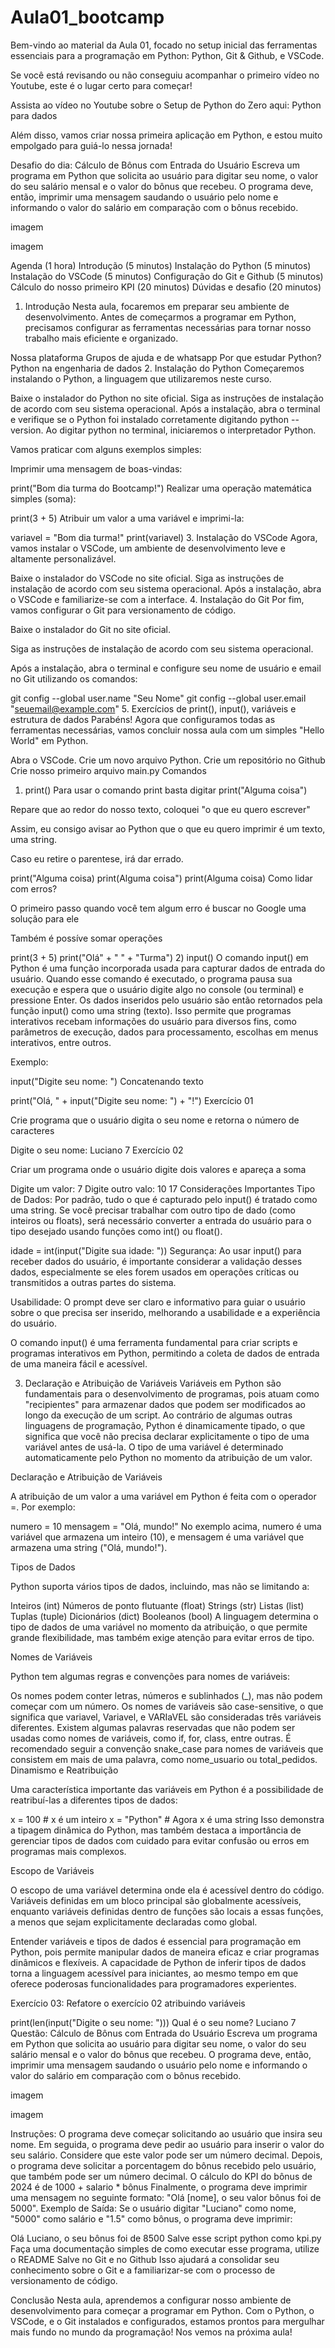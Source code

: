 # Aula01_bootcamp

Bem-vindo ao material da Aula 01, focado no setup inicial das ferramentas essenciais para a programação em Python: Python, Git & Github, e VSCode.

Se você está revisando ou não conseguiu acompanhar o primeiro vídeo no Youtube, este é o lugar certo para começar!

Assista ao vídeo no Youtube sobre o Setup de Python do Zero aqui: Python para dados

Além disso, vamos criar nossa primeira aplicação em Python, e estou muito empolgado para guiá-lo nessa jornada!

Desafio do dia: Cálculo de Bônus com Entrada do Usuário
Escreva um programa em Python que solicita ao usuário para digitar seu nome, o valor do seu salário mensal e o valor do bônus que recebeu. O programa deve, então, imprimir uma mensagem saudando o usuário pelo nome e informando o valor do salário em comparação com o bônus recebido.

imagem

imagem

Agenda (1 hora)
Introdução (5 minutos)
Instalação do Python (5 minutos)
Instalação do VSCode (5 minutos)
Configuração do Git e Github (5 minutos)
Cálculo do nosso primeiro KPI (20 minutos)
Dúvidas e desafio (20 minutos)
1. Introdução
Nesta aula, focaremos em preparar seu ambiente de desenvolvimento. Antes de começarmos a programar em Python, precisamos configurar as ferramentas necessárias para tornar nosso trabalho mais eficiente e organizado.

Nossa plataforma
Grupos de ajuda e de whatsapp
Por que estudar Python?
Python na engenharia de dados
2. Instalação do Python
Começaremos instalando o Python, a linguagem que utilizaremos neste curso.

Baixe o instalador do Python no site oficial.
Siga as instruções de instalação de acordo com seu sistema operacional.
Após a instalação, abra o terminal e verifique se o Python foi instalado corretamente digitando python --version.
Ao digitar python no terminal, iniciaremos o interpretador Python.

Vamos praticar com alguns exemplos simples:

Imprimir uma mensagem de boas-vindas:

print("Bom dia turma do Bootcamp!")
Realizar uma operação matemática simples (soma):

print(3 + 5)
Atribuir um valor a uma variável e imprimi-la:

variavel = "Bom dia turma!"
print(variavel)
3. Instalação do VSCode
Agora, vamos instalar o VSCode, um ambiente de desenvolvimento leve e altamente personalizável.

Baixe o instalador do VSCode no site oficial.
Siga as instruções de instalação de acordo com seu sistema operacional.
Após a instalação, abra o VSCode e familiarize-se com a interface.
4. Instalação do Git
Por fim, vamos configurar o Git para versionamento de código.

Baixe o instalador do Git no site oficial.

Siga as instruções de instalação de acordo com seu sistema operacional.

Após a instalação, abra o terminal e configure seu nome de usuário e email no Git utilizando os comandos:

git config --global user.name "Seu Nome"
git config --global user.email "seuemail@example.com"
5. Exercícios de print(), input(), variáveis e estrutura de dados
Parabéns! Agora que configuramos todas as ferramentas necessárias, vamos concluir nossa aula com um simples "Hello World" em Python.

Abra o VSCode.
Crie um novo arquivo Python.
Crie um repositório no Github
Crie nosso primeiro arquivo main.py
Comandos
1) print()
Para usar o comando print basta digitar print("Alguma coisa")

Repare que ao redor do nosso texto, coloquei "o que eu quero escrever"

Assim, eu consigo avisar ao Python que o que eu quero imprimir é um texto, uma string.

Caso eu retire o parentese, irá dar errado.

print("Alguma coisa)
print(Alguma coisa")
print(Alguma coisa)
Como lidar com erros?

O primeiro passo quando você tem algum erro é buscar no Google uma solução para ele

Também é possíve somar operações

print(3 + 5)
print("Olá" + " " + "Turma")
2) input()
O comando input() em Python é uma função incorporada usada para capturar dados de entrada do usuário. Quando esse comando é executado, o programa pausa sua execução e espera que o usuário digite algo no console (ou terminal) e pressione Enter. Os dados inseridos pelo usuário são então retornados pela função input() como uma string (texto). Isso permite que programas interativos recebam informações do usuário para diversos fins, como parâmetros de execução, dados para processamento, escolhas em menus interativos, entre outros.

Exemplo:

input("Digite seu nome: ")
Concatenando texto

print("Olá, " + input("Digite seu nome: ") + "!")
Exercício 01

Crie programa que o usuário digita o seu nome e retorna o número de caracteres

Digite o seu nome: Luciano
7
Exercício 02

Criar um programa onde o usuário digite dois valores e apareça a soma

Digite um valor: 7
Digite outro valo: 10
17
Considerações Importantes
Tipo de Dados: Por padrão, tudo o que é capturado pelo input() é tratado como uma string. Se você precisar trabalhar com outro tipo de dado (como inteiros ou floats), será necessário converter a entrada do usuário para o tipo desejado usando funções como int() ou float().

idade = int(input("Digite sua idade: "))
Segurança: Ao usar input() para receber dados do usuário, é importante considerar a validação desses dados, especialmente se eles forem usados em operações críticas ou transmitidos a outras partes do sistema.

Usabilidade: O prompt deve ser claro e informativo para guiar o usuário sobre o que precisa ser inserido, melhorando a usabilidade e a experiência do usuário.

O comando input() é uma ferramenta fundamental para criar scripts e programas interativos em Python, permitindo a coleta de dados de entrada de uma maneira fácil e acessível.

3) Declaração e Atribuição de Variáveis
Variáveis em Python são fundamentais para o desenvolvimento de programas, pois atuam como "recipientes" para armazenar dados que podem ser modificados ao longo da execução de um script. Ao contrário de algumas outras linguagens de programação, Python é dinamicamente tipado, o que significa que você não precisa declarar explicitamente o tipo de uma variável antes de usá-la. O tipo de uma variável é determinado automaticamente pelo Python no momento da atribuição de um valor.

Declaração e Atribuição de Variáveis

A atribuição de um valor a uma variável em Python é feita com o operador =. Por exemplo:

numero = 10
mensagem = "Olá, mundo!"
No exemplo acima, numero é uma variável que armazena um inteiro (10), e mensagem é uma variável que armazena uma string ("Olá, mundo!").

Tipos de Dados

Python suporta vários tipos de dados, incluindo, mas não se limitando a:

Inteiros (int)
Números de ponto flutuante (float)
Strings (str)
Listas (list)
Tuplas (tuple)
Dicionários (dict)
Booleanos (bool)
A linguagem determina o tipo de dados de uma variável no momento da atribuição, o que permite grande flexibilidade, mas também exige atenção para evitar erros de tipo.

Nomes de Variáveis

Python tem algumas regras e convenções para nomes de variáveis:

Os nomes podem conter letras, números e sublinhados (_), mas não podem começar com um número.
Os nomes de variáveis são case-sensitive, o que significa que variavel, Variavel, e VARIaVEL são consideradas três variáveis diferentes.
Existem algumas palavras reservadas que não podem ser usadas como nomes de variáveis, como if, for, class, entre outras.
É recomendado seguir a convenção snake_case para nomes de variáveis que consistem em mais de uma palavra, como nome_usuario ou total_pedidos.
Dinamismo e Reatribuição

Uma característica importante das variáveis em Python é a possibilidade de reatribuí-las a diferentes tipos de dados:

x = 100        # x é um inteiro
x = "Python"   # Agora x é uma string
Isso demonstra a tipagem dinâmica do Python, mas também destaca a importância de gerenciar tipos de dados com cuidado para evitar confusão ou erros em programas mais complexos.

Escopo de Variáveis

O escopo de uma variável determina onde ela é acessível dentro do código. Variáveis definidas em um bloco principal são globalmente acessíveis, enquanto variáveis definidas dentro de funções são locais a essas funções, a menos que sejam explicitamente declaradas como global.

Entender variáveis e tipos de dados é essencial para programação em Python, pois permite manipular dados de maneira eficaz e criar programas dinâmicos e flexíveis. A capacidade de Python de inferir tipos de dados torna a linguagem acessível para iniciantes, ao mesmo tempo em que oferece poderosas funcionalidades para programadores experientes.

Exercício 03: Refatore o exercício 02 atribuindo variáveis

print(len(input("Digite o seu nome: ")))
Qual é o seu nome? Luciano
7
Questão: Cálculo de Bônus com Entrada do Usuário
Escreva um programa em Python que solicita ao usuário para digitar seu nome, o valor do seu salário mensal e o valor do bônus que recebeu. O programa deve, então, imprimir uma mensagem saudando o usuário pelo nome e informando o valor do salário em comparação com o bônus recebido.

imagem

imagem

Instruções:
O programa deve começar solicitando ao usuário que insira seu nome.
Em seguida, o programa deve pedir ao usuário para inserir o valor do seu salário. Considere que este valor pode ser um número decimal.
Depois, o programa deve solicitar a porcentagem do bônus recebido pelo usuário, que também pode ser um número decimal.
O cálculo do KPI do bônus de 2024 é de 1000 + salario * bônus
Finalmente, o programa deve imprimir uma mensagem no seguinte formato: "Olá [nome], o seu valor bônus foi de 5000".
Exemplo de Saída:
Se o usuário digitar "Luciano" como nome, "5000" como salário e "1.5" como bônus, o programa deve imprimir:

Olá Luciano, o seu bônus foi de 8500
Salve esse script python como kpi.py
Faça uma documentação simples de como executar esse programa, utilize o README
Salve no Git e no Github
Isso ajudará a consolidar seu conhecimento sobre o Git e a familiarizar-se com o processo de versionamento de código.

Conclusão
Nesta aula, aprendemos a configurar nosso ambiente de desenvolvimento para começar a programar em Python. Com o Python, o VSCode, e o Git instalados e configurados, estamos prontos para mergulhar mais fundo no mundo da programação! Nos vemos na próxima aula!
